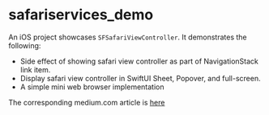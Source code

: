 # safariservices_demo

An iOS project showcases `SFSafariViewController`. It demonstrates the following:

- Side effect of showing safari view controller as part of NavigationStack link item.
- Display safari view controller in SwiftUI Sheet, Popover, and full-screen.
- A simple mini web browser implementation

The corresponding medium.com article is [here]()
